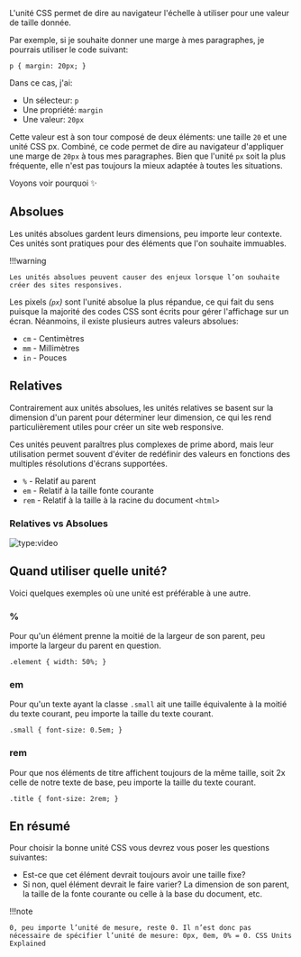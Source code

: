 L'unité CSS permet de dire au navigateur l'échelle à utiliser pour une valeur de taille donnée.

Par exemple, si je souhaite donner une marge à mes paragraphes, je pourrais utiliser le code suivant:

`p { margin: 20px; }`

Dans ce cas, j'ai:

*   Un sélecteur: `p`
*   Une propriété: `margin`
*   Une valeur: `20px`

Cette valeur est à son tour composé de deux éléments: une taille `20` et une unité CSS px. Combiné, ce code permet de dire au navigateur d'appliquer une marge de `20px` à tous mes paragraphes. Bien que l'unité `px` soit la plus fréquente, elle n'est pas toujours la mieux adaptée à toutes les situations.

Voyons voir pourquoi ✨

## Absolues

Les unités absolues gardent leurs dimensions, peu importe leur contexte. Ces unités sont pratiques pour des éléments que l'on souhaite immuables.

!!!warning

    Les unités absolues peuvent causer des enjeux lorsque l’on souhaite créer des sites responsives.

Les pixels _(`px`)_ sont l'unité absolue la plus répandue, ce qui fait du sens puisque la majorité des codes CSS sont écrits pour gérer l'affichage sur un écran. Néanmoins, il existe plusieurs autres valeurs absolues:

*   `cm` - Centimètres
*   `mm` - Millimètres
*   `in` - Pouces

## Relatives

Contrairement aux unités absolues, les unités relatives se basent sur la dimension d'un parent pour déterminer leur dimension, ce qui les rend particulièrement utiles pour créer un site web responsive.

Ces unités peuvent paraîtres plus complexes de prime abord, mais leur utilisation permet souvent d'éviter de redéfinir des valeurs en fonctions des multiples résolutions d'écrans supportées.

*   `%` - Relatif au parent
*   `em` - Relatif à la taille fonte courante
*   `rem` - Relatif à la taille à la racine du document `<html>`

### Relatives vs Absolues


![type:video](https://github.com/user-attachments/assets/37df0fe3-48df-4d95-bc4c-158d51e2021c)


## Quand utiliser quelle unité?

Voici quelques exemples où une unité est préférable à une autre.

### %

Pour qu'un élément prenne la moitié de la largeur de son parent, peu importe la largeur du parent en question.

`.element { width: 50%; }`

### em

Pour qu'un texte ayant la classe `.small` ait une taille équivalente à la moitié du texte courant, peu importe la taille du texte courant.

`.small { font-size: 0.5em; }`

### rem

Pour que nos éléments de titre affichent toujours de la même taille, soit 2x celle de notre texte de base, peu importe la taille du texte courant.

`.title { font-size: 2rem; }` 

## En résumé

Pour choisir la bonne unité CSS vous devrez vous poser les questions suivantes:

*   Est-ce que cet élément devrait toujours avoir une taille fixe?
*   Si non, quel élément devrait le faire varier? La dimension de son parent, la taille de la fonte courante ou celle à la base du document, etc.

!!!note

    0, peu importe l’unité de mesure, reste 0. Il n’est donc pas nécessaire de spécifier l’unité de mesure: 0px, 0em, 0% = 0. CSS Units Explained
